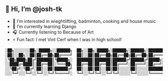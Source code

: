 ## 👋 Hi, I’m @josh-tk
- 👀 I’m interested in wieghtlifting, badminton, cooking and house music
- 🌱 I’m currently learning Django
- 🎧 Currently listening to Because of Art 
- ⚡ Fun fact: I met Vint Cerf when I was in high school!


```bash
░██╗░░░░░░░██╗░█████╗░░██████╗  ██╗░░██╗░█████╗░██████╗░██████╗░███████╗███╗░░██╗██╗███╗░░██╗██╗░█████╗░
░██║░░██╗░░██║██╔══██╗██╔════╝  ██║░░██║██╔══██╗██╔══██╗██╔══██╗██╔════╝████╗░██║██║████╗░██║╚█║██╔══██╗
░╚██╗████╗██╔╝███████║╚█████╗░  ███████║███████║██████╔╝██████╔╝█████╗░░██╔██╗██║██║██╔██╗██║░╚╝╚═╝███╔╝
░░████╔═████║░██╔══██║░╚═══██╗  ██╔══██║██╔══██║██╔═══╝░██╔═══╝░██╔══╝░░██║╚████║██║██║╚████║░░░░░░╚══╝░
░░╚██╔╝░╚██╔╝░██║░░██║██████╔╝  ██║░░██║██║░░██║██║░░░░░██║░░░░░███████╗██║░╚███║██║██║░╚███║░░░░░░██╗░░
░░░╚═╝░░░╚═╝░░╚═╝░░╚═╝╚═════╝░  ╚═╝░░╚═╝╚═╝░░╚═╝╚═╝░░░░░╚═╝░░░░░╚══════╝╚═╝░░╚══╝╚═╝╚═╝░░╚══╝░░░░░░╚═╝░░
```
